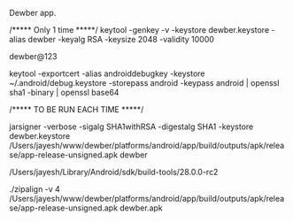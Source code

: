 Dewber app.

/***** Only 1 time *****/
keytool -genkey -v -keystore dewber.keystore -alias dewber -keyalg RSA -keysize 2048 -validity 10000

dewber@123

keytool -exportcert -alias androiddebugkey -keystore ~/.android/debug.keystore -storepass android -keypass android | openssl sha1 -binary | openssl base64


/***** TO BE RUN EACH TIME *****/

jarsigner -verbose -sigalg SHA1withRSA -digestalg SHA1 -keystore dewber.keystore /Users/jayesh/www/dewber/platforms/android/app/build/outputs/apk/release/app-release-unsigned.apk dewber

/Users/jayesh/Library/Android/sdk/build-tools/28.0.0-rc2

./zipalign -v 4 /Users/jayesh/www/dewber/platforms/android/app/build/outputs/apk/release/app-release-unsigned.apk dewber.apk